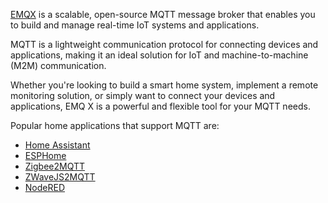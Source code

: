 [EMQX](https://www.emqx.io/) is a scalable, open-source MQTT message broker that enables you to build and manage real-time IoT systems and applications. 

MQTT is a lightweight communication protocol for connecting devices and applications, making it an ideal solution for IoT and machine-to-machine (M2M) communication.

Whether you're looking to build a smart home system, implement a remote monitoring solution, or simply want to connect your devices and applications, EMQ X is a powerful and flexible tool for your MQTT needs.

Popular home applications that support MQTT are: 

- [Home Assistant](#/home-assistant)
- [ESPHome](#/esphome)
- [Zigbee2MQTT](#/zigbee2mqtt)
- [ZWaveJS2MQTT](#/zwavejs2mqtt)
- [NodeRED](#/node-red)